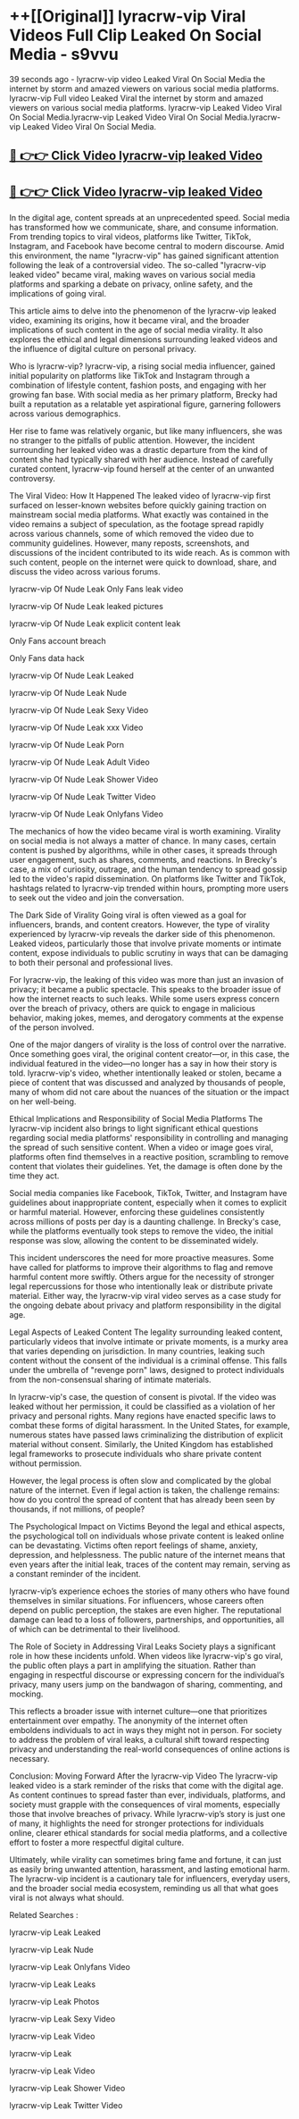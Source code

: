 # ++[[Original]] lyracrw-vip Viral Videos Full Clip Leaked On Social Media - s9vvu<br>

39 seconds ago - lyracrw-vip video Leaked Viral On Social Media the internet by storm and amazed viewers on various social media platforms.
lyracrw-vip Full video Leaked Viral the internet by storm and amazed viewers on various social media platforms. lyracrw-vip Leaked Video Viral On Social Media.lyracrw-vip Leaked Video Viral On Social Media.lyracrw-vip Leaked Video Viral On Social Media.<br>


## [🔴 👉👉 Click Video lyracrw-vip leaked Video ](https://onlyclips.site?title=lyracrw-vip&ref=git)

## [🔴 👉👉 Click Video lyracrw-vip leaked Video ](https://onlyclips.site?title=lyracrw-vip&ref=git)

In the digital age, content spreads at an unprecedented speed. Social media has transformed how we communicate, share, and consume information. From trending topics to viral videos, platforms like Twitter, TikTok, Instagram, and Facebook have become central to modern discourse. Amid this environment, the name "lyracrw-vip" has gained significant attention following the leak of a controversial video. The so-called "lyracrw-vip leaked video" became viral, making waves on various social media platforms and sparking a debate on privacy, online safety, and the implications of going viral.

This article aims to delve into the phenomenon of the lyracrw-vip leaked video, examining its origins, how it became viral, and the broader implications of such content in the age of social media virality. It also explores the ethical and legal dimensions surrounding leaked videos and the influence of digital culture on personal privacy.

Who is lyracrw-vip?
lyracrw-vip, a rising social media influencer, gained initial popularity on platforms like TikTok and Instagram through a combination of lifestyle content, fashion posts, and engaging with her growing fan base. With social media as her primary platform, Brecky had built a reputation as a relatable yet aspirational figure, garnering followers across various demographics.

Her rise to fame was relatively organic, but like many influencers, she was no stranger to the pitfalls of public attention. However, the incident surrounding her leaked video was a drastic departure from the kind of content she had typically shared with her audience. Instead of carefully curated content, lyracrw-vip found herself at the center of an unwanted controversy.

The Viral Video: How It Happened
The leaked video of lyracrw-vip first surfaced on lesser-known websites before quickly gaining traction on mainstream social media platforms. What exactly was contained in the video remains a subject of speculation, as the footage spread rapidly across various channels, some of which removed the video due to community guidelines. However, many reposts, screenshots, and discussions of the incident contributed to its wide reach. As is common with such content, people on the internet were quick to download, share, and discuss the video across various forums.

lyracrw-vip Of Nude Leak Only Fans leak video

lyracrw-vip Of Nude Leak leaked pictures

lyracrw-vip Of Nude Leak explicit content leak

Only Fans account breach

Only Fans data hack

lyracrw-vip Of Nude Leak Leaked

lyracrw-vip Of Nude Leak Nude

lyracrw-vip Of Nude Leak Sexy Video

lyracrw-vip Of Nude Leak xxx Video

lyracrw-vip Of Nude Leak Porn

lyracrw-vip Of Nude Leak Adult Video

lyracrw-vip Of Nude Leak Shower Video

lyracrw-vip Of Nude Leak Twitter Video

lyracrw-vip Of Nude Leak Onlyfans Video

The mechanics of how the video became viral is worth examining. Virality on social media is not always a matter of chance. In many cases, certain content is pushed by algorithms, while in other cases, it spreads through user engagement, such as shares, comments, and reactions. In Brecky's case, a mix of curiosity, outrage, and the human tendency to spread gossip led to the video's rapid dissemination. On platforms like Twitter and TikTok, hashtags related to lyracrw-vip trended within hours, prompting more users to seek out the video and join the conversation.

The Dark Side of Virality
Going viral is often viewed as a goal for influencers, brands, and content creators. However, the type of virality experienced by lyracrw-vip reveals the darker side of this phenomenon. Leaked videos, particularly those that involve private moments or intimate content, expose individuals to public scrutiny in ways that can be damaging to both their personal and professional lives.

For lyracrw-vip, the leaking of this video was more than just an invasion of privacy; it became a public spectacle. This speaks to the broader issue of how the internet reacts to such leaks. While some users express concern over the breach of privacy, others are quick to engage in malicious behavior, making jokes, memes, and derogatory comments at the expense of the person involved.

One of the major dangers of virality is the loss of control over the narrative. Once something goes viral, the original content creator—or, in this case, the individual featured in the video—no longer has a say in how their story is told. lyracrw-vip's video, whether intentionally leaked or stolen, became a piece of content that was discussed and analyzed by thousands of people, many of whom did not care about the nuances of the situation or the impact on her well-being.

Ethical Implications and Responsibility of Social Media Platforms
The lyracrw-vip incident also brings to light significant ethical questions regarding social media platforms' responsibility in controlling and managing the spread of such sensitive content. When a video or image goes viral, platforms often find themselves in a reactive position, scrambling to remove content that violates their guidelines. Yet, the damage is often done by the time they act.

Social media companies like Facebook, TikTok, Twitter, and Instagram have guidelines about inappropriate content, especially when it comes to explicit or harmful material. However, enforcing these guidelines consistently across millions of posts per day is a daunting challenge. In Brecky's case, while the platforms eventually took steps to remove the video, the initial response was slow, allowing the content to be disseminated widely.

This incident underscores the need for more proactive measures. Some have called for platforms to improve their algorithms to flag and remove harmful content more swiftly. Others argue for the necessity of stronger legal repercussions for those who intentionally leak or distribute private material. Either way, the lyracrw-vip viral video serves as a case study for the ongoing debate about privacy and platform responsibility in the digital age.

Legal Aspects of Leaked Content
The legality surrounding leaked content, particularly videos that involve intimate or private moments, is a murky area that varies depending on jurisdiction. In many countries, leaking such content without the consent of the individual is a criminal offense. This falls under the umbrella of "revenge porn" laws, designed to protect individuals from the non-consensual sharing of intimate materials.

In lyracrw-vip's case, the question of consent is pivotal. If the video was leaked without her permission, it could be classified as a violation of her privacy and personal rights. Many regions have enacted specific laws to combat these forms of digital harassment. In the United States, for example, numerous states have passed laws criminalizing the distribution of explicit material without consent. Similarly, the United Kingdom has established legal frameworks to prosecute individuals who share private content without permission.

However, the legal process is often slow and complicated by the global nature of the internet. Even if legal action is taken, the challenge remains: how do you control the spread of content that has already been seen by thousands, if not millions, of people?

The Psychological Impact on Victims
Beyond the legal and ethical aspects, the psychological toll on individuals whose private content is leaked online can be devastating. Victims often report feelings of shame, anxiety, depression, and helplessness. The public nature of the internet means that even years after the initial leak, traces of the content may remain, serving as a constant reminder of the incident.

lyracrw-vip’s experience echoes the stories of many others who have found themselves in similar situations. For influencers, whose careers often depend on public perception, the stakes are even higher. The reputational damage can lead to a loss of followers, partnerships, and opportunities, all of which can be detrimental to their livelihood.

The Role of Society in Addressing Viral Leaks
Society plays a significant role in how these incidents unfold. When videos like lyracrw-vip's go viral, the public often plays a part in amplifying the situation. Rather than engaging in respectful discourse or expressing concern for the individual’s privacy, many users jump on the bandwagon of sharing, commenting, and mocking.

This reflects a broader issue with internet culture—one that prioritizes entertainment over empathy. The anonymity of the internet often emboldens individuals to act in ways they might not in person. For society to address the problem of viral leaks, a cultural shift toward respecting privacy and understanding the real-world consequences of online actions is necessary.

Conclusion: Moving Forward After the lyracrw-vip Video
The lyracrw-vip leaked video is a stark reminder of the risks that come with the digital age. As content continues to spread faster than ever, individuals, platforms, and society must grapple with the consequences of viral moments, especially those that involve breaches of privacy. While lyracrw-vip’s story is just one of many, it highlights the need for stronger protections for individuals online, clearer ethical standards for social media platforms, and a collective effort to foster a more respectful digital culture.

Ultimately, while virality can sometimes bring fame and fortune, it can just as easily bring unwanted attention, harassment, and lasting emotional harm. The lyracrw-vip incident is a cautionary tale for influencers, everyday users, and the broader social media ecosystem, reminding us all that what goes viral is not always what should.

Related Searches :

lyracrw-vip Leak Leaked

lyracrw-vip Leak Nude

lyracrw-vip Leak Onlyfans Video

lyracrw-vip Leak Leaks

lyracrw-vip Leak Photos

lyracrw-vip Leak Sexy Video

lyracrw-vip Leak Video

lyracrw-vip Leak

lyracrw-vip Leak Video

lyracrw-vip Leak Shower Video

lyracrw-vip Leak Twitter Video

